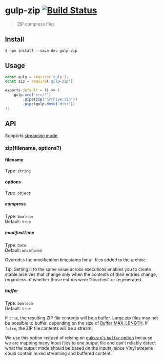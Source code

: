 # gulp-zip [![Build Status](https://travis-ci.org/sindresorhus/gulp-zip.svg?branch=master)](https://travis-ci.org/sindresorhus/gulp-zip)

> ZIP compress files


## Install

```
$ npm install --save-dev gulp-zip
```


## Usage

```js
const gulp = require('gulp');
const zip = require('gulp-zip');

exports.default = () => (
	gulp.src('src/*')
		.pipe(zip('archive.zip'))
		.pipe(gulp.dest('dist'))
);
```


## API

Supports [streaming mode](https://github.com/gulpjs/gulp/blob/master/docs/API.md#optionsbuffer).

### zip(filename, options?)

#### filename

Type: `string`

#### options

Type: `object`

##### compress

Type: `boolean`<br>
Default: `true`

##### modifiedTime

Type: `Date`<br>
Default: `undefined`

Overrides the modification timestamp for all files added to the archive.

Tip: Setting it to the same value across executions enables you to create stable archives that change only when the contents of their entries change, regardless of whether those entries were "touched" or regenerated.

##### buffer

Type: `boolean`<br>
Default: `true`

If `true`, the resulting ZIP file contents will be a buffer. Large zip files may not be possible to buffer, depending on the size of [Buffer MAX_LENGTH](https://nodejs.org/api/buffer.html#buffer_buffer_constants_max_length).
If `false`, the ZIP file contents will be a stream.

We use this option instead of relying on [gulp.src's `buffer` option](https://gulpjs.com/docs/en/api/src/#options) because we are mapping many input files to one output file and can't reliably detect what the output mode should be based on the inputs, since Vinyl streams could contain mixed streaming and buffered content.
